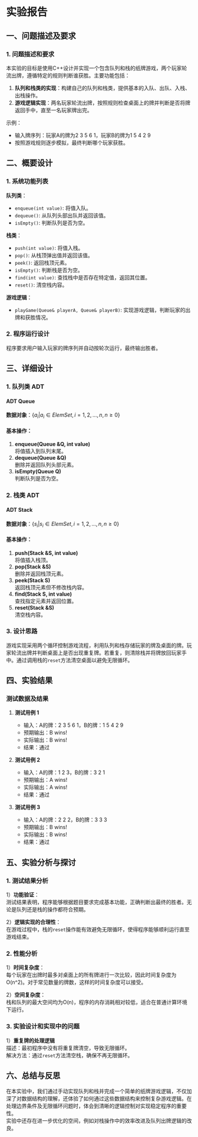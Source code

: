 # 实验报告

## 一、问题描述及要求

### 1. 问题描述和要求

本实验的目标是使用C++设计并实现一个包含队列和栈的纸牌游戏，两个玩家轮流出牌，遵循特定的规则判断谁获胜。主要功能包括：

1. **队列和栈类的实现**：构建自己的队列和栈类，提供基本的入队、出队、入栈、出栈操作。
2. **游戏逻辑实现**：两名玩家轮流出牌，按照规则检查桌面上的牌并判断是否将牌返回手中，直至一名玩家牌出完。

示例：
- 输入牌序列：玩家A的牌为2 3 5 6 1，玩家B的牌为1 5 4 2 9
- 按照游戏规则逐步模拟，最终判断哪个玩家获胜。

## 二、概要设计

### 1. 系统功能列表

**队列类**：
- `enqueue(int value)`: 将值入队。
- `dequeue()`: 从队列头部出队并返回该值。
- `isEmpty()`: 判断队列是否为空。

**栈类**：
- `push(int value)`: 将值入栈。
- `pop()`: 从栈顶弹出值并返回该值。
- `peek()`: 返回栈顶元素。
- `isEmpty()`: 判断栈是否为空。
- `find(int value)`: 查找栈中是否存在特定值，返回其位置。
- `reset()`: 清空栈内容。

**游戏逻辑**：
- `playGame(Queue& playerA, Queue& playerB)`: 实现游戏逻辑，判断玩家的出牌和获胜情况。

### 2. 程序运行设计

程序要求用户输入玩家的牌序列并自动按轮次运行，最终输出胜者。

## 三、详细设计

### 1. 队列类 ADT

#### ADT Queue
**数据对象**：$\{a_i | a_i \in ElemSet, i=1,2,...,n, n \geq 0\}$

#### 基本操作：
1. **enqueue(Queue &Q, int value)**  
   将值插入到队列末尾。
2. **dequeue(Queue &Q)**  
   删除并返回队列头部元素。
3. **isEmpty(Queue Q)**  
   判断队列是否为空。

### 2. 栈类 ADT

#### ADT Stack
**数据对象**：$\{s_i | s_i \in ElemSet, i=1,2,...,n, n \geq 0\}$

#### 基本操作：
1. **push(Stack &S, int value)**  
   将值插入栈顶。
2. **pop(Stack &S)**  
   删除并返回栈顶元素。
3. **peek(Stack S)**  
   返回栈顶元素但不修改栈内容。
4. **find(Stack S, int value)**  
   查找指定元素并返回位置。
5. **reset(Stack &S)**  
   清空栈内容。

### 3. 设计思路

游戏实现采用两个循环控制游戏流程，利用队列和栈存储玩家的牌及桌面的牌。玩家轮流出牌并判断桌面上是否出现重复牌。若重复，则清除栈并将牌放回玩家手中。通过调用栈的`reset`方法清空桌面以避免无限循环。

## 四、实验结果

### 测试数据及结果

1. **测试用例 1**  
   - 输入：A的牌：2 3 5 6 1，B的牌：1 5 4 2 9  
   - 预期输出：B wins!  
   - 实际输出：B wins!  
   - 结果：通过

2. **测试用例 2**  
   - 输入：A的牌：1 2 3，B的牌：3 2 1  
   - 预期输出：A wins!  
   - 实际输出：A wins!  
   - 结果：通过

3. **测试用例 3**  
   - 输入：A的牌：2 2 2，B的牌：3 3 3  
   - 预期输出：B wins!  
   - 实际输出：B wins!  
   - 结果：通过

## 五、实验分析与探讨

### 1. 测试结果分析

1）**功能验证**：  
测试结果表明，程序能够根据题目要求完成基本功能，正确判断出最终的胜者。无论是队列还是栈的操作都符合预期。

2）**逻辑实现的合理性**：  
在游戏过程中，栈的`reset`操作能有效避免无限循环，使得程序能够顺利运行直至游戏结束。

### 2. 性能分析

1）**时间复杂度**：  
每个玩家在出牌时最多对桌面上的所有牌进行一次比较，因此时间复杂度为O(n^2)。对于常见数量的牌数，这样的时间复杂度可以接受。

2）**空间复杂度**：  
栈和队列的最大空间均为O(n)，程序的内存消耗相对较低，适合在普通计算环境下运行。

### 3. 实验设计和实现中的问题

1）**重复牌的处理逻辑**  
描述：最初程序中没有将重复牌清空，导致无限循环。  
解决方法：通过`reset`方法清空栈，确保不再无限循环。

## 六、总结与反思

在本实验中，我们通过手动实现队列和栈并完成一个简单的纸牌游戏逻辑，不仅加深了对数据结构的理解，还体验了如何通过这些数据结构来控制复杂游戏逻辑。在处理边界条件及无限循环问题时，体会到清晰的逻辑控制对实现稳定程序的重要性。  
实验中还存在进一步优化的空间，例如对栈操作中的效率改进及队列出牌逻辑的改良。